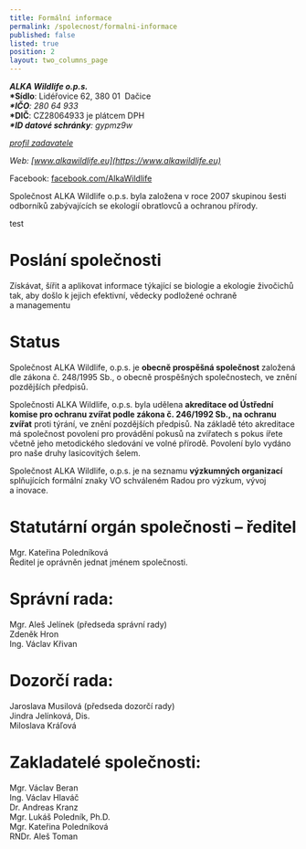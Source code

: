 ```yaml
---
title: Formální informace
permalink: /spolecnost/formalni-informace
published: false
listed: true
position: 2
layout: two_columns_page
---
```

**_ALKA Wildlife o.p.s._**\
**\*Sídlo**: Lidéřovice 62, 380 01  Dačice\
_**\*IČO**: 280 64 933_\
**\*DIČ**: CZ28064933 je plátcem DPH\
_**\*ID datové schránky**: gypmz9w_

_[profil zadavatele](https://www.vhodne-uverejneni.cz/profil/28064933)_

_Web: [www.alkawildlife.eu](https://www.alkawildlife.eu)_

Facebook:
[facebook.com/AlkaWildlife](https://www.facebook.com/AlkaWildlife)

Společnost ALKA Wildlife o.p.s. byla založena v roce 2007 skupinou šesti
odborníků zabývajících se ekologií obratlovců a ochranou přírody.

test

# Poslání společnosti

Získávat, šířit a aplikovat informace týkající se biologie a ekologie
živočichů tak, aby došlo k jejich efektivní, vědecky podložené ochraně
a managementu

# Status

Společnost ALKA Wildlife, o.p.s. je **obecně prospěšná společnost**
založená dle zákona č. 248/1995 Sb., o obecně prospěšných společnostech,
ve znění pozdějších předpisů.

Společnosti ALKA Wildlife, o.p.s. byla udělena **akreditace od Ústřední
komise pro ochranu zvířat podle zákona č. 246/1992 Sb., na ochranu
zvířat** proti týrání, ve znění pozdějších předpisů. Na základě této
akreditace má společnost povolení pro provádění pokusů na zvířatech
s pokus ířete včetně jeho metodického sledování ve volné
přírodě. Povolení bylo vydáno pro naše druhy lasicovitých šelem.

Společnost ALKA Wildlife, o.p.s. je na seznamu **výzkumných organizací**
splňujících formální znaky VO schváleném Radou pro výzkum, vývoj
a inovace.

# Statutární orgán společnosti – ředitel

Mgr. Kateřina Poledníková\
Ředitel je oprávněn jednat jménem společnosti.

# Správní rada:

Mgr. Aleš Jelínek (předseda správní rady)\
Zdeněk Hron\
Ing. Václav Křivan

# Dozorčí rada:

Jaroslava Musilová (předseda dozorčí rady)\
Jindra Jelínková, Dis.\
Miloslava Kráľová

# Zakladatelé společnosti:

Mgr. Václav Beran\
Ing. Václav Hlaváč\
Dr. Andreas Kranz\
Mgr. Lukáš Poledník, Ph.D.\
Mgr. Kateřina Poledníková\
RNDr. Aleš Toman
